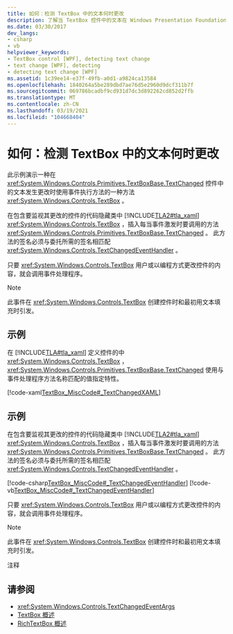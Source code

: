 ```yaml
---
title: 如何：检测 TextBox 中的文本何时更改
description: 了解当 TextBox 控件中的文本在 Windows Presentation Foundation 应用程序中发生更改时，如何使用 TextChanged 事件运行方法。
ms.date: 03/30/2017
dev_langs:
- csharp
- vb
helpviewer_keywords:
- TextBox control [WPF], detecting text change
- text change [WPF], detecting
- detecting text change [WPF]
ms.assetid: 1c39ee14-e37f-49fb-a0d1-a9824ca13584
ms.openlocfilehash: 1840264a5be289dbd7ae76d5e2960d9dcf311b7f
ms.sourcegitcommit: 069786bcadbf9cd931d7dc3d892262cd852d2ffb
ms.translationtype: MT
ms.contentlocale: zh-CN
ms.lasthandoff: 03/19/2021
ms.locfileid: "104668404"
---
```

# <a name="how-to-detect-when-text-in-a-textbox-has-changed"></a>如何：检测 TextBox 中的文本何时更改

此示例演示一种在 <xref:System.Windows.Controls.Primitives.TextBoxBase.TextChanged> 控件中的文本发生更改时使用事件执行方法的一种方法 <xref:System.Windows.Controls.TextBox> 。

在包含要监视其更改的控件的代码隐藏类中 [!INCLUDE[TLA2#tla_xaml](../../../includes/tla2sharptla-xaml-md.md)] <xref:System.Windows.Controls.TextBox> ，插入每当事件激发时要调用的方法 <xref:System.Windows.Controls.Primitives.TextBoxBase.TextChanged> 。  此方法的签名必须与委托所需的签名相匹配 <xref:System.Windows.Controls.TextChangedEventHandler> 。

只要 <xref:System.Windows.Controls.TextBox> 用户或以编程方式更改控件的内容，就会调用事件处理程序。

> [!NOTE]
> 此事件在 <xref:System.Windows.Controls.TextBox> 创建控件时和最初用文本填充时引发。

## <a name="example"></a>示例

在 [!INCLUDE[TLA#tla_xaml](../../../includes/tlasharptla-xaml-md.md)] 定义控件的中 <xref:System.Windows.Controls.TextBox> ， <xref:System.Windows.Controls.Primitives.TextBoxBase.TextChanged> 使用与事件处理程序方法名称匹配的值指定特性。

[!code-xaml[TextBox_MiscCode#_TextChangedXAML](~/samples/snippets/csharp/VS_Snippets_Wpf/TextBox_MiscCode/CSharp/Window1.xaml#_textchangedxaml)]

## <a name="example"></a>示例

在包含要监视其更改的控件的代码隐藏类中 [!INCLUDE[TLA2#tla_xaml](../../../includes/tla2sharptla-xaml-md.md)] <xref:System.Windows.Controls.TextBox> ，插入每当事件激发时要调用的方法 <xref:System.Windows.Controls.Primitives.TextBoxBase.TextChanged> 。  此方法的签名必须与委托所需的签名相匹配 <xref:System.Windows.Controls.TextChangedEventHandler> 。

[!code-csharp[TextBox_MiscCode#_TextChangedEventHandler](~/samples/snippets/csharp/VS_Snippets_Wpf/TextBox_MiscCode/CSharp/Window1.xaml.cs#_textchangedeventhandler)]
[!code-vb[TextBox_MiscCode#_TextChangedEventHandler](~/samples/snippets/visualbasic/VS_Snippets_Wpf/TextBox_MiscCode/VisualBasic/Window1.xaml.vb#_textchangedeventhandler)]

只要 <xref:System.Windows.Controls.TextBox> 用户或以编程方式更改控件的内容，就会调用事件处理程序。

> [!NOTE]
> 此事件在 <xref:System.Windows.Controls.TextBox> 创建控件时和最初用文本填充时引发。

注释

## <a name="see-also"></a>请参阅

- <xref:System.Windows.Controls.TextChangedEventArgs>
- [TextBox 概述](textbox-overview.md)
- [RichTextBox 概述](richtextbox-overview.md)
